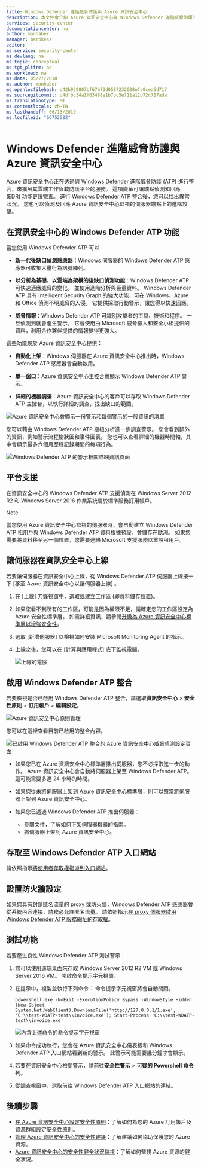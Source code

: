```yaml
---
title: Windows Defender 進階威脅防護與 Azure 資訊安全中心
description: 本文件會介紹 Azure 資訊安全中心與 Windows Defender 進階威脅防護的整合。
services: security-center
documentationcenter: na
author: monhaber
manager: barbkess
editor: ''
ms.service: security-center
ms.devlang: na
ms.topic: conceptual
ms.tgt_pltfrm: na
ms.workload: na
ms.date: 05/27/2018
ms.author: monhaber
ms.openlocfilehash: d42b929807bf67b73d0587232608efc0cea6d717
ms.sourcegitcommit: d4dfbc34a1f03488e1b7bc5e711a11b72c717ada
ms.translationtype: MT
ms.contentlocale: zh-TW
ms.lasthandoff: 06/13/2019
ms.locfileid: "66752582"
---
```

# <a name="windows-defender-advanced-threat-protection-with-azure-security-center"></a>Windows Defender 進階威脅防護與 Azure 資訊安全中心

Azure 資訊安全中心正在透過與 [Windows Defender 進階威脅防護](https://www.microsoft.com/en-us/WindowsForBusiness/windows-atp) (ATP) 進行整合，來擴展其雲端工作負載防護平台的服務。
這項變革可讓端點偵測和回應 (EDR) 功能更臻完善。 進行 Windows Defender ATP 整合後，您可以找出異常狀況。 您也可以偵測及回應 Azure 資訊安全中心監視的伺服器端點上的進階攻擊。

## <a name="windows-defender-atp-features-in-security-center"></a>在資訊安全中心的 Windows Defender ATP 功能

當您使用 Windows Defender ATP 可以：

- **新一代後缺口偵測感應器**：Windows 伺服器的 Windows Defender ATP 感應器可收集大量行為訊號陣列。

- **以分析為基礎、以雲端為架構的後缺口偵測功能**：Windows Defender ATP 可快速適應威脅的變化。 並使用進階分析與巨量資料。 Windows Defender ATP 具有 Intelligent Security Graph 的強大功能，可在 Windows、Azure 和 Office 偵測不明威脅的入侵。 它提供採取行動警示，讓您得以快速回應。

- **威脅情報**：Windows Defender ATP 可識別攻擊者的工具、技術和程序。 一旦偵測到就會產生警示。 它會使用由 Microsoft 威脅獵人和安全小組提供的資料，利用合作夥伴提供的情報變得更強大。

這些功能現於 Azure 資訊安全中心提供：

- **自動化上架**：Windows 伺服器在 Azure 資訊安全中心推出時，Windows Defender ATP 感應器會自動啟用。

- **單一窗口**：Azure 資訊安全中心主控台會顯示 Windows Defender ATP 警示。

- **詳細的機器調查**：Azure 資訊安全中心的客戶可以存取 Windows Defender ATP 主控台，以執行詳細的調查，找出缺口的範圍。

![Azure 資訊安全中心會顯示一份警示和每個警示的一般資訊的清單](media/security-center-wdatp/image1.png)

您可以藉由 Windows Defender ATP 樞紐分析進一步調查警示。 您會看到額外的資訊，例如警示流程樹狀圖和事件圖表。 您也可以查看詳細的機器時間軸，其中會顯示最多六個月歷程記錄期間的每項行為。

![Windows Defender ATP 的警示相關詳細資訊頁面](media/security-center-wdatp/image3.png)

## <a name="platform-support"></a>平台支援

在資訊安全中心的 Windows Defender ATP 支援偵測在 Windows Server 2012 R2 和 Windows Server 2016 作業系統屬於標準服務訂用帳戶。

> [!NOTE]
> 當您使用 Azure 資訊安全中心監視的伺服器時，會自動建立 Windows Defender ATP 租用戶與 Windows Defender ATP 資料根據預設，會儲存在歐洲。 如果您需要將資料移至另一個位置，您需要連絡 Microsoft 支援服務以重設租用戶。

## <a name="onboarding-servers-to-security-center"></a>讓伺服器在資訊安全中心上線 

若要讓伺服器在資訊安全中心上線，從 Windows Defender ATP 伺服器上線按一下 [移至 Azure 資訊安全中心以讓伺服器上線]  。

1. 在 [上線]  刀鋒視窗中，選取或建立工作區 (即資料儲存位置)。 <br>
2. 如果您看不到所有的工作區，可能是因為權限不足，請確定您的工作區設定為 Azure 安全性標準層。 如需詳細資訊，請參閱[升級為 Azure 資訊安全中心標準層以增強安全性](security-center-pricing.md)。
    
3. 選取 [新增伺服器]  以檢視如何安裝 Microsoft Monitoring Agent 的指示。 

4. 上線之後，您可以在 [計算與應用程式]  底下監視電腦。

   ![上線的電腦](media/security-center-wdatp/onboard-computers.png)

## <a name="enable-windows-defender-atp-integration"></a>啟用 Windows Defender ATP 整合

若要檢視是否已啟用 Windows Defender ATP 整合，請選取**資訊安全中心** > **安全性原則** > **訂用帳戶** > **編輯設定**。

  ![Azure 資訊安全中心原則管理](media/security-center-wdatp/policy-management.png)

您可以在這裡查看目前已啟用的整合內容。

  ![已啟用 Windows Defender ATP 整合的 Azure 資訊安全中心威脅偵測設定頁面](media/security-center-wdatp/enable-integrations.png)

- 如果您已在 Azure 資訊安全中心標準層推出伺服器，您不必採取進一步的動作。 Azure 資訊安全中心會自動將伺服器上架至 Windows Defender ATP。 這可能需要多達 24 小時的時間。

- 如果您從未將伺服器上架到 Azure 資訊安全中心標準層，則可以照常將伺服器上架到 Azure 資訊安全中心。

- 如果您已透過 Windows Defender ATP 推出伺服器：
  - 參閱文件，了解[如何下架伺服器機器](https://go.microsoft.com/fwlink/p/?linkid=852906)的指南。
  - 將伺服器上架到 Azure 資訊安全中心。

## <a name="access-to-the-windows-defender-atp-portal"></a>存取至 Windows Defender ATP 入口網站

請依照指示[將使用者存取權指派到入口網站](https://docs.microsoft.com/windows/security/threat-protection/windows-defender-atp/assign-portal-access-windows-defender-advanced-threat-protection)。

## <a name="set-the-firewall-configuration"></a>設置防火牆設定

如果您具有封鎖匿名流量的 proxy 或防火牆，Windows Defender ATP 感應器會從系統內容連接，請務必允許匿名流量。 請依照指示[在 proxy 伺服器啟用 Windows Defender ATP 服務網址的存取權](https://docs.microsoft.com/windows/security/threat-protection/windows-defender-atp/configure-proxy-internet-windows-defender-advanced-threat-protection#enable-access-to-microsoft-defender-atp-service-urls-in-the-proxy-server)。

## <a name="test-the-feature"></a>測試功能

若要產生良性 Windows Defender ATP 測試警示：

1. 您可以使用遠端桌面來存取 Windows Server 2012 R2 VM 或 Windows Server 2016 VM。  開啟命令提示字元視窗。

2. 在提示中，複製並執行下列命令： 命令提示字元視窗將會自動關閉。

    ```
    powershell.exe -NoExit -ExecutionPolicy Bypass -WindowStyle Hidden (New-Object System.Net.WebClient).DownloadFile('http://127.0.0.1/1.exe', 'C:\\test-WDATP-test\\invoice.exe'); Start-Process 'C:\\test-WDATP-test\\invoice.exe'
    ```

   ![內含上述命令的命令提示字元視窗](media/security-center-wdatp/image4.jpeg)

3. 如果命令成功執行，您會在 Azure 資訊安全中心儀表板和 Windows Defender ATP 入口網站看到新的警示。 此警示可能需要幾分鐘才會顯示。

4. 若要在資訊安全中心檢閱警示，請前往**安全性警示** >  **可疑的 Powershell 命令列**。

5. 從調查視窗中，選取前往 Windows Defender ATP 入口網站的連結。

## <a name="next-steps"></a>後續步驟

- [在 Azure 資訊安全中心設定安全性原則](tutorial-security-policy.md)：了解如何為您的 Azure 訂用帳戶及資源群組設定安全性原則。
- [管理 Azure 資訊安全中心的安全性建議](security-center-recommendations.md)：了解建議如何協助保護您的 Azure 資源。
- [Azure 資訊安全中心的安全性健全狀況監視](security-center-monitoring.md)：了解如何監視 Azure 資源的健全狀況。
